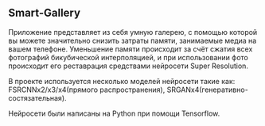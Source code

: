 <h2>Smart-Gallery</h2>

<p>Приложение представляет из себя умную галерею, с помощью которой вы можете значительно снизить затраты памяти, занимаемые медиа на вашем телефоне.
Уменьшение памяти происходит за счёт сжатия всех фотографий бикубической интерполяцией, и при использовании фото происходит его реставрация средствами нейросети Super Resolution.</p>
  
<p>В проекте используется несколько моделей нейросети такие как: FSRCNNx2/x3/x4(прямого распространения), SRGANx4(генеративно-состязательная).</p>
Нейросети были написаны на Python при помощи Tensorflow.
